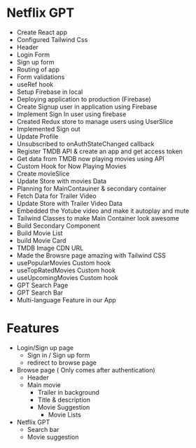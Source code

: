 # Netflix GPT

- Create React app
- Configured Tailwind Css
- Header
- Login Form
- Sign up form
- Routing of app
- Form validations
- useRef hook
- Setup Firebase in local
- Deploying application to production (Firebase)
- Create Signup user in application using Firebase
- Implement Sign In user using firebase
- Created Redux store to manage users using UserSlice
- Implemented Sign out
- Update Profile
- Unsubscribed to onAuthStateChanged callback
- Register TMDB API & create an app and get access token
- Get data from TMDB now playing movies using API
- Custom Hook for Now Playing Movies
- Create movieSlice
- Update Store with movies Data
- Planning for MainContauiner & secondary container
- Fetch Data for Trailer Video
- Update Store with Trailer Video Data
- Embedded the Yotube video and make it autoplay and mute
- Tailwind Classes to make Main Container look awesome
- Build Secondary Component
- Build Movie List
- build Movie Card
- TMDB Image CDN URL
- Made the Browsre page amazing with Tailwind CSS
- usePopularMovies Custom hook
- useTopRatedMovies Custom hook
- useUpcomingMovies Custom hook
- GPT Search Page
- GPT Search Bar
- Multi-language Feature in our App

# Features
- Login/Sign up page
    - Sign in / Sign up form
    - redirect to browse page
- Browse page ( Only comes after authentication)
    - Header
    - Main movie
        - Trailer in background
        - Title & description
        - Movie Suggestion
            - Movie Lists
- Netflix GPT
    - Search bar
    - Movie suggestion
    